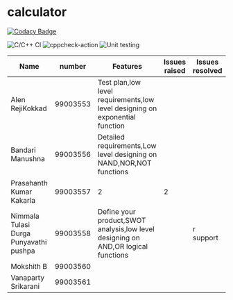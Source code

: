 # calculator

[![Codacy Badge](https://api.codacy.com/project/badge/Grade/25e44ce6af794ea4b7ab3ba747b46f84)](https://app.codacy.com/gh/99003560/calculator?utm_source=github.com&utm_medium=referral&utm_content=99003560/calculator&utm_campaign=Badge_Grade)

![C/C++ CI](https://github.com/99003560/calculator/workflows/C/C++%20CI/badge.svg)
![cppcheck-action](https://github.com/99003560/calculator/workflows/cppcheck-action/badge.svg)
![Unit testing](https://github.com/99003560/calculator/workflows/Unit%20testing/badge.svg)



Name|number|Features|Issues raised|Issues resolved|
----|------|--------|-------------|---------------|
Alen RejiKokkad|99003553|Test plan,low level requirements,low level designing on exponential function| | |
Bandari Manushna|99003556|Detailed requirements,Low level designing on NAND,NOR,NOT functions| | |
Prasahanth Kumar Kakarla|99003557|2 | 2|
Nimmala Tulasi Durga Punyavathi pushpa|99003558|Define your product,SWOT analysis,low level designing on AND,OR logical functions| |r support |
Mokshith B|99003560| |  | |
Vanaparty Srikarani|99003561|
